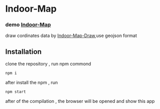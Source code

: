 # Indoor-Map

### demo  [Indoor-Map](https://woshisunwukong.github.io/Indoor-Map/)

draw cordinates data by [Indoor-Map-Draw](https://github.com/WoShiSunWuKong/Indoor-Map-Draw),use geojson format

## Installation
clone the repository , run npm commond 
```
npm i
```
after install the npm , run 
```
npm start
```
after of the compilation ,  the browser will be opened and show this app
